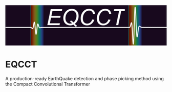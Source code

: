 <img src='https://github.com/chenyk1990/gallery/blob/main/eqcct/logo.png' alt='Slicing' width=960/>

# EQCCT
A production-ready EarthQuake detection and phase picking method using the Compact Convolutional Transformer
